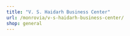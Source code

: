 ```yaml
---
title: "V. S. Haidarh Business Center"
url: /monrovia/v-s-haidarh-business-center/
shop: general
---
```

